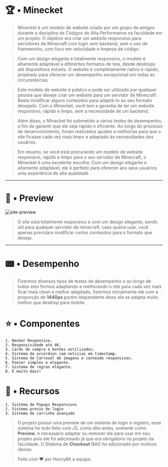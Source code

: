 # 🏆 • Minecket

> Minecket é um modelo de website criado por um grupo de amigos durante a disciplina de Códigos de Alta Performance na faculdade em um projeto. O objetivo era criar um website responsivo para servidores de Minecraft com login sem backend, sem o uso de frameworks, com foco em velocidade e limpeza de código.

> Com um design elegante e totalmente responsivo, o modelo é altamente adaptável a diferentes formatos de tela, desde desktops até dispositivos móveis. O website é completamente nativo e rápido, projetado para oferecer um desempenho excepcional em todas as circunstâncias.

> Este modelo de website é público e pode ser utilizado por qualquer pessoa que deseje criar um website para um servidor de Minecraft. Basta modificar alguns conteúdos para adaptá-lo ao seu formato desejado. Com o Minecket, você tem a garantia de ter um website responsivo, rápido e limpo, sem a necessidade de um backend.

> Além disso, o Minecket foi submetido a vários testes de desempenho, a fim de garantir que ele seja rápido e eficiente. Ao longo do processo de desenvolvimento, foram realizados ajustes e melhorias para que o site ficasse cada vez mais limpo e adaptado às necessidades dos usuários.

> Em resumo, se você está procurando um modelo de website responsivo, rápido e limpo para o seu servidor de Minecraft, o Minecket é uma excelente escolha. Com um design elegante e altamente adaptável, ele é perfeito para oferecer aos seus usuários uma experiência de alta qualidade.

---

# 📜 • Preview

![site-preview](https://user-images.githubusercontent.com/119537238/230700034-a2a6b979-f07a-4396-b7a2-6a7ef54a3faa.PNG)

> O site está totalmente responsivo e com um design elegante, sendo útil para qualquer servidor de minecraft, caso queira usar, você apenas precisára modificar certos conteúdos para o formato que deseja.

---

# 📟 • Desempenho

> Fizermos diversos tipos de testes de desempenho e ao longo de todos eles formos adaptando e melhorando o site para cada vez mais ficar mais clean e melhor adaptado, fizermos inicialmente ele com a proporção de <b>1440px</b> porém idependente disso ele se adapta muito melhor que desktop para mobile.

# ⭐ • Componentes

```
1. Navbar Responsiva.
2. Responsividade até 4K.
3. Cards de compra e botões estilizados.
4. Sistema de accordion com noticias em timestamp.
5. Sistema de Carrosel de imagens e conteudo responsivos.
6. Footer simples e elegante.
7. Sistema de regras elegante.
8. E muito mais!
```

# 🔔 • Recursos

```
1. Sistema de Popups Responsivos
2. Sistema previo de login
3. Sistema de carrinho avançado
```

> O projeto possui uma preview de um sistema de login e registro, esse sistema foi todo feito com JS, como dito antes, somente como <b>Preview</b>, é necessário adaptar ou remover ele para usar em seu projeto pois ele foi adicionado já que era obrigatório no projeto da faculdade. O Sistema de <b>Checkout</b> NAO foi adicionado por motivos óbvios.

> Feito com ♥️ por Henry8K e equipe.
